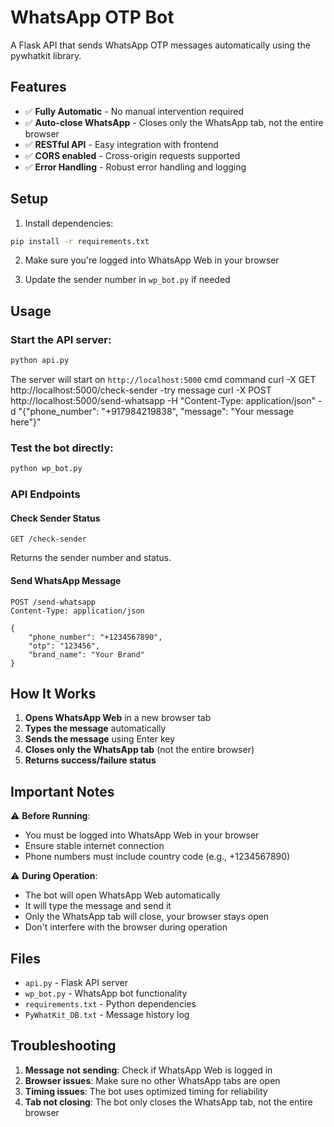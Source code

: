 # WhatsApp OTP Bot

A Flask API that sends WhatsApp OTP messages automatically using the pywhatkit library.

## Features

- ✅ **Fully Automatic** - No manual intervention required
- ✅ **Auto-close WhatsApp** - Closes only the WhatsApp tab, not the entire browser
- ✅ **RESTful API** - Easy integration with frontend
- ✅ **CORS enabled** - Cross-origin requests supported
- ✅ **Error Handling** - Robust error handling and logging

## Setup

1. Install dependencies:
```bash
pip install -r requirements.txt
```

2. Make sure you're logged into WhatsApp Web in your browser

3. Update the sender number in `wp_bot.py` if needed

## Usage

### Start the API server:
```bash
python api.py
```

The server will start on `http://localhost:5000`
cmd command
curl -X GET http://localhost:5000/check-sender
-try message
   curl -X POST http://localhost:5000/send-whatsapp -H "Content-Type: application/json" -d "{\"phone_number\": \"+917984219838\", \"message\": \"Your message here\"}"

### Test the bot directly:
```bash
python wp_bot.py
```

### API Endpoints

#### Check Sender Status
```
GET /check-sender
```
Returns the sender number and status.

#### Send WhatsApp Message
```
POST /send-whatsapp
Content-Type: application/json

{
    "phone_number": "+1234567890",
    "otp": "123456",
    "brand_name": "Your Brand"
}
```

## How It Works

1. **Opens WhatsApp Web** in a new browser tab
2. **Types the message** automatically
3. **Sends the message** using Enter key
4. **Closes only the WhatsApp tab** (not the entire browser)
5. **Returns success/failure status**

## Important Notes

⚠️ **Before Running**:
- You must be logged into WhatsApp Web in your browser
- Ensure stable internet connection
- Phone numbers must include country code (e.g., +1234567890)

⚠️ **During Operation**:
- The bot will open WhatsApp Web automatically
- It will type the message and send it
- Only the WhatsApp tab will close, your browser stays open
- Don't interfere with the browser during operation

## Files

- `api.py` - Flask API server
- `wp_bot.py` - WhatsApp bot functionality
- `requirements.txt` - Python dependencies
- `PyWhatKit_DB.txt` - Message history log

## Troubleshooting

1. **Message not sending**: Check if WhatsApp Web is logged in
2. **Browser issues**: Make sure no other WhatsApp tabs are open
3. **Timing issues**: The bot uses optimized timing for reliability
4. **Tab not closing**: The bot only closes the WhatsApp tab, not the entire browser 